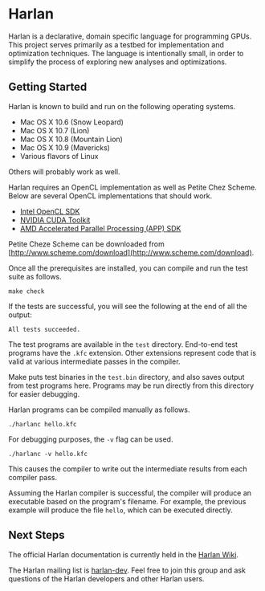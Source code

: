 Harlan
==========

Harlan is a declarative, domain specific language for programming
GPUs. This project serves primarily as a testbed for implementation
and optimization techniques. The language is intentionally small, in
order to simplify the process of exploring new analyses and
optimizations.

Getting Started
----------

Harlan is known to build and run on the following operating systems.
* Mac OS X 10.6 (Snow Leopard)
* Mac OS X 10.7 (Lion)
* Mac OS X 10.8 (Mountain Lion)
* Mac OS X 10.9 (Mavericks)
* Various flavors of Linux

Others will probably work as well.

Harlan requires an OpenCL implementation as well as Petite Chez
Scheme. Below are several OpenCL implementations that should work.

* [Intel OpenCL SDK](http://software.intel.com/en-us/vcsource/tools/opencl-sdk)
* [NVIDIA CUDA Toolkit](http://developer.nvidia.com/cuda-toolkit)
* [AMD Accelerated Parallel Processing (APP) SDK](http://developer.amd.com/SDKS/AMDAPPSDK/Pages/default.aspx)

Petite Cheze Scheme can be downloaded from
[http://www.scheme.com/download](http://www.scheme.com/download).

Once all the prerequisites are installed, you can compile and run the
test suite as follows.

    make check

If the tests are successful, you will see the following at the end of
all the output:

    All tests succeeded.

The test programs are available in the `test` directory. End-to-end
test programs have the `.kfc` extension. Other extensions represent
code that is valid at various intermediate passes in the compiler.

Make puts test binaries in the `test.bin` directory, and also saves
output from test programs here. Programs may be run directly from this
directory for easier debugging.

Harlan programs can be compiled manually as follows.

    ./harlanc hello.kfc

For debugging purposes, the `-v` flag can be used.

    ./harlanc -v hello.kfc

This causes the compiler to write out the intermediate results from
each compiler pass.

Assuming the Harlan compiler is successful, the compiler will produce
an executable based on the program's filename. For example, the
previous example will produce the file `hello`, which can be executed
directly.

Next Steps
----------

The official Harlan documentation is currently held in the [Harlan Wiki].

The Harlan mailing list is [harlan-dev]. Feel free to join this group
and ask questions of the Harlan developers and other Harlan users.


[Harlan Wiki]: https://github.com/eholk/harlan/wiki
[harlan-dev]: https://groups.google.com/forum/#!forum/harlan-dev
